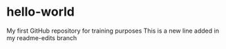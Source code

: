 # hello-world
My first GitHub repository for training purposes
This is a new line added in my readme-edits branch
